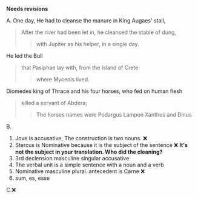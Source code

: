 **Needs revisions**

A.
One day, He had to cleanse the manure in King Augaes' stall,
>After the river had been let in,
>he cleansed the stable of dung, 
>>with Jupiter as his helper,
>in a single day. 
 
He led the Bull
>that Pasiphae lay with,
from the Island of Crete
>>where Mycenis lived.

Diomedes king of Thrace and his four horses, who fed on human flesh
>killed a servant of Abdera;
>>The horses names were Podargus Lampon Xanthus and Dinus

B.
1. Jove is accusative, The construction is two nouns. ❌
2. Stercus is Nominative because it is the subject of the sentence ❌ **It's not the subject in your translation. Who did the cleaning?**
3. 3rd declension masculine singular accusative
4. The verbal unit is a simple sentence with a noun and a verb
5. Nominative masculine plural. antecedent is Carne ❌
6. sum, es, esse

C.❌


